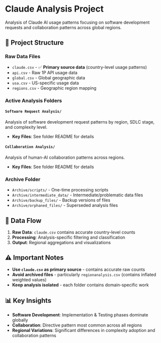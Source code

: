 # Claude Analysis Project

Analysis of Claude AI usage patterns focusing on software development requests and collaboration patterns across global regions.

## 📁 Project Structure

### **Raw Data Files**
- `claude.csv` - ✅ **Primary source data** (country-level usage patterns)
- `api.csv` - Raw 1P API usage data
- `global.csv` - Global geographic data
- `usa.csv` - US-specific usage data
- `regions.csv` - Geographic region mapping

### **Active Analysis Folders**

#### `Software Request Analysis/`
Analysis of software development request patterns by region, SDLC stage, and complexity level.
- **Key Files**: See folder README for details

#### `Collaboration Analysis/`
Analysis of human-AI collaboration patterns across regions.
- **Key Files**: See folder README for details

### **Archive Folder**
- `Archive/scripts/` - One-time processing scripts
- `Archive/intermediate_data/` - Intermediate/problematic data files
- `Archive/backup_files/` - Backup versions of files
- `Archive/orphaned_files/` - Superseded analysis files

## 🔄 Data Flow

1. **Raw Data**: `claude.csv` contains accurate country-level counts
2. **Processing**: Analysis-specific filtering and classification
3. **Output**: Regional aggregations and visualizations

## ⚠️ Important Notes

- **Use `claude.csv` as primary source** - contains accurate raw counts
- **Avoid archived files** - particularly `regionanalysis.csv` (contains inflated weighted values)
- **Keep analysis isolated** - each folder contains domain-specific work

## 📊 Key Insights

- **Software Development**: Implementation & Testing phases dominate globally
- **Collaboration**: Directive pattern most common across all regions
- **Regional Variations**: Significant differences in complexity adoption and collaboration patterns